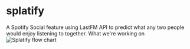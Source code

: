 # splatify
A Spotify Social feature using LastFM API to predict what any two people would enjoy listening to together.
What we're working on
![Splatify flow chart](/desktop/Programming_Projects/splatify/splatifyflowchart.png)
